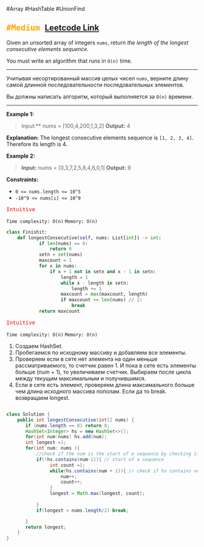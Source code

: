   #Array #HashTable #UnionFind

<kbd><span style="color:orange;">#Medium</span> </kbd>
[Leetcode Link](https://leetcode.com/problems/longest-consecutive-sequence/description/)
---
Given an unsorted array of integers `nums`, return _the length of the longest consecutive elements sequence._

You must write an algorithm that runs in `O(n)` time.

---
Учитывая несортированный массив целых чисел `nums`, верните длину самой длинной последовательности последовательных элементов.

Вы должны написать алгоритм, который выполняется за `O(n)` времени.

---
**Example 1:**

>Input:** nums = [100,4,200,1,3,2]
>**Output:** 4

**Explanation:** The longest consecutive elements sequence is `[1, 2, 3, 4]`. Therefore its length is 4.


**Example 2:**

>**Input:** nums = [0,3,7,2,5,8,4,6,0,1]
>**Output:** 9

**Constraints:**

- `0 <= nums.length <= 10^5`
- `-10^9 <= nums[i] <= 10^9`


<kbd><span style="color:red;"> Intuitive</span></kbd>


`Time complexity: O(n)`
`Memory: O(n)`

```Python
class Finishit:
	def longestConsecutive(self, nums: List[int]) -> int:
	        if len(nums) == 0:
	            return 0
	        setn = set(nums)
	        maxcount = 1
	        for x in nums:
	            if x + 1 not in setn and x - 1 in setn:
	                length = 1
	                while x - length in setn:
	                    length += 1
	                maxcount = max(maxcount, length)
	                if maxcount >= len(nums) // 2:
	                    break
	        return maxcount
```


<kbd><span style="color:red;"> Intuitive</span></kbd>

`Time complexity: O(n)`
`Memory: O(n)`

1. Создаем HashSet.
2. Пробегаемся по исходному массиву и добавляем все элементы.
3. Проверяем если в сете нет элемента на один меньше рассматриваемого, то счетчик равен 1. И пока в сете есть элементы больше (num + 1), то увеличиваем счетчик. Выбираем после цикла между текущим максимальным и получившимся.
4. Если в сете есть элемент, проверяем длина максимального больше чем длина исходного массива пополам. Если да то break. возвращаем longest.

```java

class Solution {
    public int longestConsecutive(int[] nums) {
       if (nums.length == 0) return 0;
       HashSet<Integer> hs = new HashSet<>();
       for(int num:nums) hs.add(num);
       int longest =1;
       for(int num: nums ){
           //check if the num is the start of a sequence by checking if left exists
           if(!hs.contains(num-1)){ // start of a sequence
                int count =1;
                while(hs.contains(num + 1)){ // check if hs contains next no.
                    num++;
                    count++;
                }
                longest = Math.max(longest, count);
                
           }
           if(longest > nums.length/2) break;

       }
       return longest;
    }
}
```